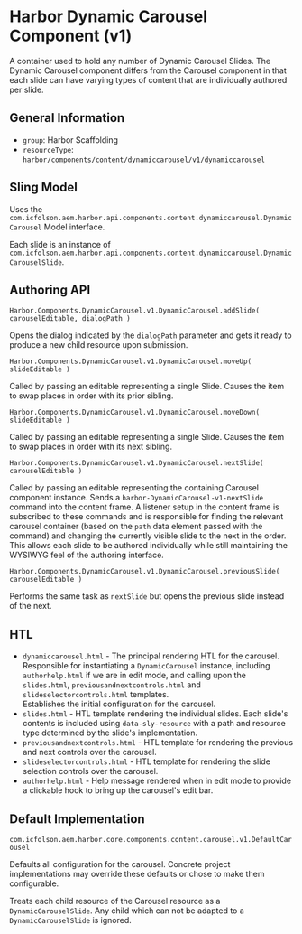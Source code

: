 # Harbor Dynamic Carousel Component (v1)

A container used to hold any number of Dynamic Carousel Slides. 
The Dynamic Carousel component differs from the Carousel component in that each 
slide can have varying types of content that are individually authored per slide. 

## General Information

* `group`: Harbor Scaffolding
* `resourceType`: `harbor/components/content/dynamiccarousel/v1/dynamiccarousel`

## Sling Model

Uses the `com.icfolson.aem.harbor.api.components.content.dynamiccarousel.DynamicCarousel` Model interface.

Each slide is an instance of `com.icfolson.aem.harbor.api.components.content.dynamiccarousel.DynamicCarouselSlide`.

## Authoring API

`Harbor.Components.DynamicCarousel.v1.DynamicCarousel.addSlide( carouselEditable, dialogPath )`

Opens the dialog indicated by the `dialogPath` parameter and gets it ready to produce 
a new child resource upon submission.  

`Harbor.Components.DynamicCarousel.v1.DynamicCarousel.moveUp( slideEditable )`

Called by passing an editable representing a single Slide.  Causes the 
item to swap places in order with its prior sibling.  

`Harbor.Components.DynamicCarousel.v1.DynamicCarousel.moveDown( slideEditable )`

Called by passing an editable representing a single Slide.  Causes the 
item to swap places in order with its next sibling.  

`Harbor.Components.DynamicCarousel.v1.DynamicCarousel.nextSlide( carouselEditable )`

Called by passing an editable representing the containing Carousel component instance. 
Sends a `harbor-DynamicCarousel-v1-nextSlide` command into the content frame.  A listener 
setup in the content frame is subscribed to these commands and is responsible for 
finding the relevant carousel container (based on the `path` data element passed 
with the command) and changing the currently visible slide to the next in the order. 
This allows each slide to be authored individually while still maintaining the 
WYSIWYG feel of the authoring interface.

`Harbor.Components.DynamicCarousel.v1.DynamicCarousel.previousSlide( carouselEditable )`

Performs the same task as `nextSlide` but opens the previous slide instead of the 
next. 

## HTL

* `dynamiccarousel.html` - The principal rendering HTL for the carousel.  Responsible for instantiating 
  a `DynamicCarousel` instance, including `authorhelp.html` if we are in edit mode, and calling upon the 
  `slides.html`, `previousandnextcontrols.html` and `slideselectorcontrols.html` templates.  
  Establishes the initial configuration for the carousel.
* `slides.html` - HTL template rendering the individual slides.  Each slide's contents is 
  included using `data-sly-resource` with a path and resource type determined by the 
  slide's implementation.
* `previousandnextcontrols.html` - HTL template for rendering the previous and next controls 
  over the carousel. 
* `slideselectorcontrols.html` - HTL template for rendering the slide selection controls over 
  the carousel.
* `authorhelp.html` - Help message rendered when in edit mode to provide a clickable hook 
  to bring up the carousel's edit bar.

## Default Implementation

`com.icfolson.aem.harbor.core.components.content.carousel.v1.DefaultCarousel`

Defaults all configuration for the carousel.  Concrete project implementations may 
override these defaults or chose to make them configurable.

Treats each child resource of the Carousel resource as a `DynamicCarouselSlide`.  Any child 
which can not be adapted to a `DynamicCarouselSlide` is ignored.

